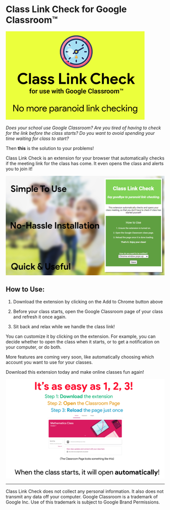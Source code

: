 # Class Link Check for Google Classroom™

![Promo Image](images/promo-small.jpg)

_Does your school use Google Classroom? Are you tired of having to check for the link before the class starts? Do you want to avoid spending your time waiting for class to start?_

Then **this** is the solution to your problems!

Class Link Check is an extension for your browser that automatically checks if the meeting link for the class has come. It even opens the class and alerts you to join it!

![Screenshot of the extension](images/ss1.jpg)

## How to Use:

1. Download the extension by clicking on the Add to Chrome button above

2. Before your class starts, open the Google Classroom page of your class and refresh it once again.

3. Sit back and relax while we handle the class link!

You can customize it by clicking on the extension. For example, you can decide whether to open the class when it starts, or to get a notification on your computer, or do both.

More features are coming very soon, like automatically choosing which account you want to use for your classes.

Download this extension today and make online classes fun again!

![How to use the extension](images/ss2.jpg)

<hr>

Class Link Check does not collect any personal information. It also does not transmit any data off your computer.
Google Classroom is a trademark of Google Inc. Use of this trademark is subject to Google Brand Permissions.
